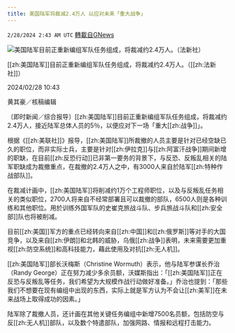 ```yaml
---
title: 美国陆军将裁减2.4万人 以应对未来「重大战争」
---
```

`2/28/2024 2:43 AM UTC` [轉載自GNews](https://gnews.org/articles/2348265)

![美国陆军目前正重新编组军队任务组成，将裁减约2.4万人。（法新社）](https://img.ltn.com.tw/Upload/news/600/2024/02/28/phpwWw1Wm.jpg "美国陆军目前正重新编组军队任务组成，将裁减约2.4万人。（法新社）")

[[zh:美国陆军]]目前正重新编组军队任务组成，将裁减约2.4万人。（[[zh:法新社]]）

2024/02/28 10:43

黄其豪／核稿编辑

〔即时新闻／综合报导〕[[zh:美国陆军]]目前正重新编组军队任务组成，将裁减约2.4万人，接近陆军总体人员的5％，以便应对下一场「重大[[zh:战争]]」。

根据《[[zh:美联社]]》报导，[[zh:美国陆军]]所裁撤的人员主要是针对已经空缺已久的职位，而非实际士兵，主要是针对[[zh:伊拉克]]与[[zh:阿富汗战争]]期间新增的职缺，在目前[[zh:反恐行动]]已非第一要务的背景下，与反恐、反叛乱相关的陆军职缺成为裁撤重点，在裁撤的2.4万人之中，有3000人来自於陆军[[zh:特种作战部队]]。

在裁减计画中，[[zh:美国陆军]]将削减约1万个工程师职位，以及与反叛乱任务相关的类似职位，2700人将来自不经常部署且可以裁撤的部队，6500人则是各种训练和其他职位。用於训练外国军队的史崔克旅战斗队、步兵旅战斗队和[[zh:安全部]]队也将被削减。

目前[[zh:美国]]军方的重点已经转向来自[[zh:中国]]和[[zh:俄罗斯]]等对手的大国竞争，以及来自[[zh:伊朗]]和北韩的威胁，乌俄[[zh:战争]]表明，未来需要更加重视[[zh:防空系统]]和高科技能力，藉此使用及对抗[[zh:无人机]]。

[[zh:美国陆军]]部长沃梅斯（Christine Wormuth）表示，他与陆军参谋长乔治（Randy George）正在努力减少多余员额，沃媒斯指出：「[[zh:美国陆军]]正在反恐与反叛乱等任务，我们希望为大规模作战行动做好准备。」乔治也提到：「那些我们不想要在现有编组中出现的东西，实际上就是军方认为不会让[[zh:美军]]在未来战场上取得成功的因素。」

陆军除了裁撤人员，还计画在其他关键任务编组中新增7500名员额，包括防空与反[[zh:无人机]]部队，以及数个特遣部队，加强网路、情报和远程打击能力。
